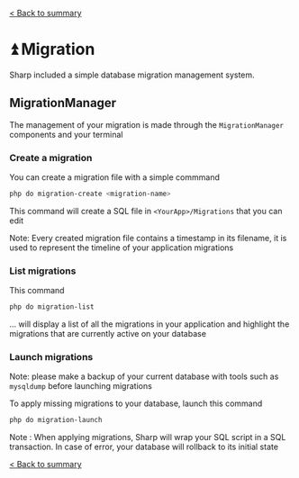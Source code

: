[< Back to summary](../README.md)

# ⏫ Migration

Sharp included a simple database migration management system.

## MigrationManager

The management of your migration is made through the `MigrationManager` components and your terminal

### Create a migration

You can create a migration file with a simple commmand

```bash
php do migration-create <migration-name>
```

This command will create a SQL file in `<YourApp>/Migrations` that you can edit

Note: Every created migration file contains a timestamp in its filename, it is used to represent the timeline of your application migrations

### List migrations

This command

```bash
php do migration-list
```

... will display a list of all the migrations in your
application and highlight the migrations that are currently active on your database

### Launch migrations

Note: please make a backup of your current database with tools such as `mysqldump` before launching migrations

To apply missing migrations to your database, launch this command

```bash
php do migration-launch
```

Note : When applying migrations, Sharp will wrap your SQL script in a SQL transaction. In case of error, your
database will rollback to its initial state

[< Back to summary](../README.md)